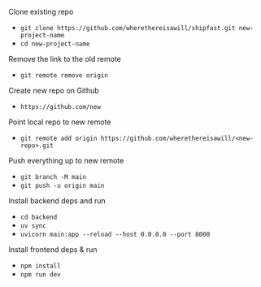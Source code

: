 Clone existing repo
- `git clone https://github.com/wherethereisawill/shipfast.git new-project-name`
- `cd new-project-name`

Remove the link to the old remote
- `git remote remove origin`

Create new repo on Github
- `https://github.com/new`

Point local repo to new remote
- `git remote add origin https://github.com/wherethereisawill/<new-repo>.git`

Push everything up to new remote
- `git branch -M main`
- `git push -u origin main`

Install backend deps and run
- `cd backend`
- `uv sync`
- `uvicorn main:app --reload --host 0.0.0.0 --port 8000`

Install frontend deps & run
- `npm install`
- `npm run dev`
